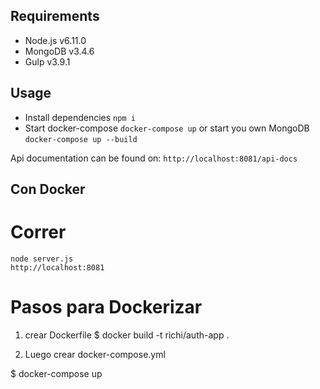 
## Requirements

* Node.js v6.11.0
* MongoDB v3.4.6
* Gulp v3.9.1

## Usage

* Install dependencies `npm i`
* Start docker-compose `docker-compose up` or start you own MongoDB `docker-compose up --build`

Api documentation can be found on: `http://localhost:8081/api-docs`

## Con Docker
# Correr    
    node server.js
    http://localhost:8081

# Pasos para Dockerizar

1. crear Dockerfile
$ docker build -t richi/auth-app .

2. Luego crear docker-compose.yml

$ docker-compose up

